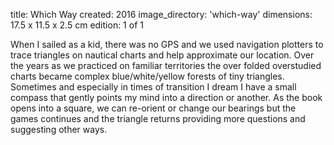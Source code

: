 title: Which Way 
created: 2016
image_directory: 'which-way'
dimensions: 17.5 x 11.5 x 2.5 cm
edition: 1 of 1

When I sailed as a kid, there was no GPS and we used navigation plotters to trace triangles on nautical charts and help approximate our location. Over the years as we practiced on familiar territories the over folded overstudied charts became complex blue/white/yellow forests of tiny triangles. Sometimes and especially in times of transition I dream I have a small compass that gently points my mind into a direction or another. As the book opens into a square, we can re-orient or change our bearings but the games continues and the triangle returns providing more questions and suggesting other ways.
